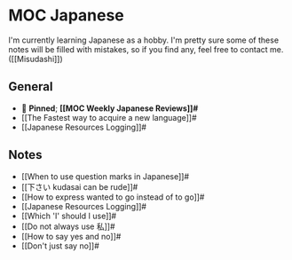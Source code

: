 # MOC Japanese
I'm currently learning Japanese as a hobby. I'm pretty sure some of these notes will be filled with mistakes, so if you find any, feel free to contact me. ([[Misudashi]])
## General
- 📌 **Pinned**; **[[MOC Weekly Japanese Reviews]]#**
- [[The Fastest way to acquire a new language]]#
- [[Japanese Resources Logging]]#
## Notes
- [[When to use question marks in Japanese]]#
- [[下さい kudasai can be rude]]#
- [[How to express wanted to go instead of to go]]#
- [[Japanese Resources Logging]]#
- [[Which 'I' should I use]]#
- [[Do not always use 私]]#
- [[How to say yes and no]]#
- [[Don't just say no]]#
